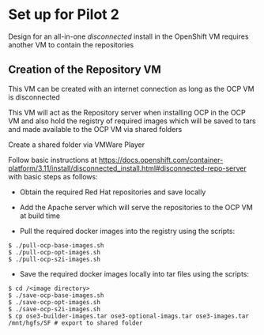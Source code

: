 # Set up for Pilot 2

Design for an all-in-one _disconnected_ install in the OpenShift VM requires another VM to contain the repositories

## Creation of the Repository VM

This VM can be created with an internet connection as long as the OCP VM is disconnected

This VM will act as the Repository server when installing OCP in the OCP VM and also hold the registry of required images which will be saved to tars and made available to the OCP VM via shared folders

Create a shared folder via VMWare Player 

Follow basic instructions at https://docs.openshift.com/container-platform/3.11/install/disconnected_install.html#disconnected-repo-server
with basic steps as follows:

* Obtain the required Red Hat repositories and save locally

* Add the Apache server which will serve the repositories to the OCP VM at build time

* Pull the required docker images into the registry using the scripts:

```
$ ./pull-ocp-base-images.sh
$ ./pull-ocp-opt-images.sh
$ ./pull-ocp-s2i-images.sh
```

* Save the required docker images locally into tar files using the scripts:

```
$ cd /<image directory>
$ ./save-ocp-base-images.sh
$ ./save-ocp-opt-images.sh
$ ./save-ocp-s2i-images.sh
$ cp ose3-builder-images.tar ose3-optional-imags.tar ose3-images.tar /mnt/hgfs/SF # export to shared folder
```



